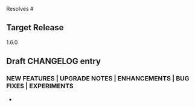 <!--

Describe in detail the changes you are proposing, and the rationale.

See the contributing guide:

https://github.com/opentffoundation/opentf/blob/main/CONTRIBUTING.md

-->

<!--

Link all GitHub issues fixed by this PR, and add link prior related PRs.
Make sure to first open an issue, get community approval and only then create the Pull Request to resolve it. 
All Pull Requests must have an issue attached to them.

-->

Resolves #

## Target Release

<!--

In normal circumstances we only target changes at the upcoming minor
release, or as a patch to the current minor version. If you need to
port a security fix to an older release, highlight this here by listing
all targeted releases.

If targeting the next patch release, also add the relevant x.y-backport
label to enable the backport bot.

-->

1.6.0

## Draft CHANGELOG entry

<!--

Choose a category, delete the others:

-->

### NEW FEATURES | UPGRADE NOTES | ENHANCEMENTS | BUG FIXES | EXPERIMENTS

<!--

Write a short description of the user-facing change. Examples:

- `opentf show -json`: Fixed crash with sensitive set values.
- When rendering a diff, OpenTF now quotes the name of any object attribute whose string representation is not a valid identifier.
- The local token configuration in the cloud and remote backend now has higher priority than a token specified in a credentials block in the CLI configuration.

--> 

-  

